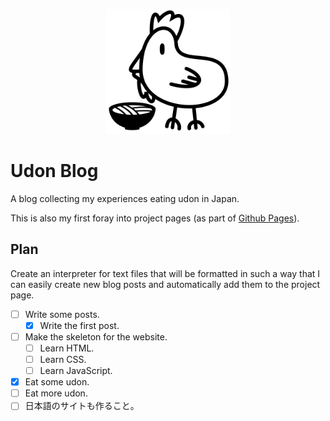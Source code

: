 <p align="center">
  <a href="http://shlappas.com/udon-blog/">
    <img src="images/icon.svg" width="200" height="200">
  </a>
</p>

# Udon Blog

A blog collecting my experiences eating udon in Japan.

This is also my first foray into project pages (as part of [Github Pages](https://pages.github.com/)).

## Plan

Create an interpreter for text files that will be formatted in such a way that I can easily create new blog posts and automatically add them to the project page.

- [ ] Write some posts.
  - [x] Write the first post.
- [ ] Make the skeleton for the website.
  - [ ] Learn HTML.
  - [ ] Learn CSS.
  - [ ] Learn JavaScript.
- [x] Eat some udon.
- [ ] Eat more udon.
- [ ] 日本語のサイトも作ること。
